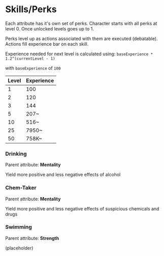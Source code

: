# Skills/Perks
Each attribute has it's own set of perks. Character starts with all perks at level 0. Once unlocked levels goes up to 1.

Perks level up as actions associated with them are executed (debatable).
Actions fill experience bar on each skill.

Experience needed for next level is calculated using: 
`baseExperience * 1.2^(currentLevel - 1)`

with `baseExperience` of `100`

|Level|Experience|
|---|---|
|1|100|
|2|120|
|3|144|
|5|207~|
|10|516~|
|25|7950~|
|50|758K~|

### Drinking
Parent attribute: **Mentality**

Yield more positive and less negative effects of alcohol

### Chem-Taker
Parent attribute: **Mentality**

Yield more positive and less negative effects of suspicious chemicals and drugs

### Swimming
Parent attribute: **Strength**

(placeholder)
